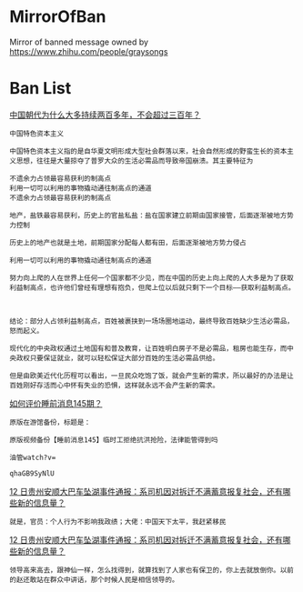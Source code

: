 # MirrorOfBan
Mirror of banned message owned by https://www.zhihu.com/people/graysongs 

# Ban List
[中国朝代为什么大多持续两百多年，不会超过三百年？](http://www.zhihu.com/question/21824072/answer/1382809658)

```
中国特色资本主义

中国特色资本主义指的是自华夏文明形成大型社会群落以来，社会自然形成的野蛮生长的资本主义思想，往往是大量掠夺了普罗大众的生活必需品而导致帝国崩溃。其主要特征为

不遗余力占领最容易获利的制高点
利用一切可以利用的事物撬动通往制高点的通道
不遗余力占领最容易获利的制高点

地产，盐铁最容易获利，历史上的官盐私盐：盐在国家建立前期由国家接管，后面逐渐被地方势力控制

历史上的地产也就是土地，前期国家分配每人都有田，后面逐渐被地方势力侵占

利用一切可以利用的事物撬动通往制高点的通道

努力向上爬的人在世界上任何一个国家都不少见，而在中国的历史上向上爬的人大多是为了获取利益制高点，也许他们曾经有理想有抱负，但爬上位以后就只剩下一个目标——获取利益制高点。



结论：部分人占领利益制高点，百姓被裹挟到一场场圈地运动，最终导致百姓缺少生活必需品，怒而起义。

现代化的中央政权通过土地国有和普及教育，让百姓明白房子不是必需品，租房也能生存，而中央政权只要保证就业，就可以轻松保证大部分百姓的生活必需品供给。

但是由欧美近代化历程可以看出，一旦民众吃饱了饭，就会产生新的需求，所以最好的办法是让百姓刚好存活而心中怀有失业的恐惧，这样就永远不会产生新的需求。
```

[如何评价睡前消息145期？](http://www.zhihu.com/question/408451076/answer/1367252045)

```
原版在游馆备份，标题是：

原版视频备份【睡前消息145】临时工拒绝抗洪抢险，法律能管得到吗

油管watch?v=

qhaGB9SyNlU
```

[12 日贵州安顺大巴车坠湖事件通报：系司机因对拆迁不满蓄意报复社会，还有哪些新的信息量？](https://www.zhihu.com/question/406493288/answer/1336062612?qc=1#comment-995460715)

```
就是，官员：个人行为不影响我政绩；大佬：中国天下太平，我赶紧移民
```

[12 日贵州安顺大巴车坠湖事件通报：系司机因对拆迁不满蓄意报复社会，还有哪些新的信息量？](https://www.zhihu.com/question/406493288/answer/1335990199?qc=1#comment-995497723)

```
领导高来高去，跟神仙一样，怎么找得到，就算找到了人家也有保卫的，你上去就放倒你。以前的赵还敢站在群众中讲话，那个时候人民是相信领导的。
```
